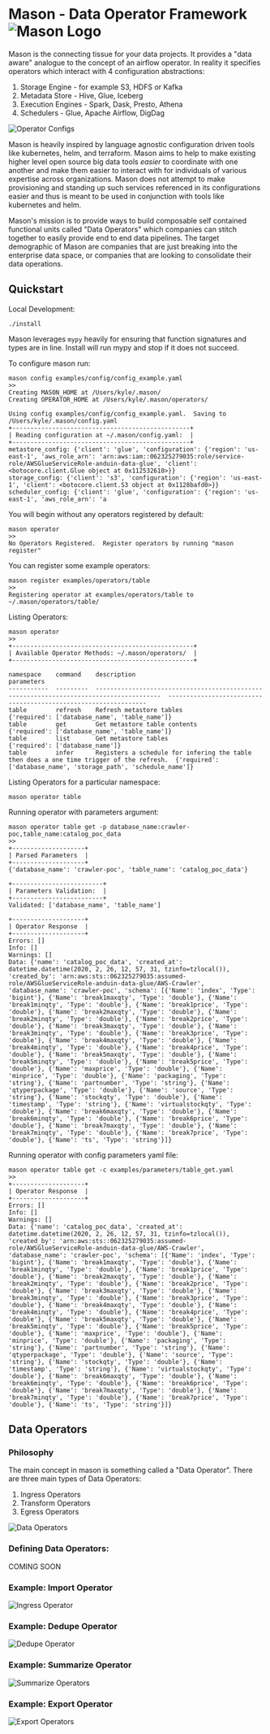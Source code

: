 # Mason - Data Operator Framework ![Mason Logo](/images/MasonLogo.png) 

Mason is the connecting tissue for your data projects.   It provides a "data aware" analogue to the concept of an airflow operator.   In reality it specifies operators which interact with 4 configuration abstractions:

1.   Storage Engine - for example S3, HDFS or Kafka
2.   Metadata Store - Hive, Glue, Iceberg
3.   Execution Engines -  Spark, Dask, Presto, Athena 
4.   Schedulers - Glue, Apache Airflow, DigDag

![Operator Configs](images/OperatorConfigs.png)

Mason is heavily inspired by language agnostic configuration driven tools like kubernetes, helm, and terraform.   Mason aims to help to make existing higher level open source big data tools _easier_ to coordinate with one another and make them easier to interact with for individuals of various expertise across organizations.  Mason does not attempt to make provisioning and standing up such services referenced in its configurations easier and thus is meant to be used in conjunction with tools
like kubernetes and helm.

Mason's mission is to provide ways to build composable self contained functional units called "Data Operators" which companies can stitch together to easily provide end to end data pipelines.   The target demographic of Mason are companies that are just breaking into the enterprise data space, or companies that are looking to consolidate their data operations.

## Quickstart
Local Development:
```
./install
```
Mason leverages `mypy` heavily for ensuring that function signatures and types are in line. Install will run mypy and stop if it does not succeed.  

To configure mason run:
```
mason config examples/config/config_example.yaml
>>
Creating MASON_HOME at /Users/kyle/.mason/
Creating OPERATOR_HOME at /Users/kyle/.mason/operators/

Using config examples/config/config_example.yaml.  Saving to /Users/kyle/.mason/config.yaml
+-------------------------------------------------+
| Reading configuration at ~/.mason/config.yaml:  |
+-------------------------------------------------+
metastore_config: {'client': 'glue', 'configuration': {'region': 'us-east-1', 'aws_role_arn': 'arn:aws:iam::062325279035:role/service-role/AWSGlueServiceRole-anduin-data-glue', 'client': <botocore.client.Glue object at 0x112532610>}}
storage_config: {'client': 's3', 'configuration': {'region': 'us-east-1', 'client': <botocore.client.S3 object at 0x1128bafd0>}}
scheduler_config: {'client': 'glue', 'configuration': {'region': 'us-east-1', 'aws_role_arn': 'a
```
You will begin without any operators registered by default:
```
mason operator
>>
No Operators Registered.  Register operators by running "mason register"

```
  You can register some example operators:
```
mason register examples/operators/table
>>
Registering operator at examples/operators/table to ~/.mason/operators/table/
```
Listing Operators:
```
mason operator
>>
+--------------------------------------------------+
| Available Operator Methods: ~/.mason/operators/  |
+--------------------------------------------------+

namespace    command    description                                                                               parameters
-----------  ---------  ----------------------------------------------------------------------------------------  ----------------------------------------------------------------
table        refresh    Refresh metastore tables                                                                  {'required': ['database_name', 'table_name']}
table        get        Get metastore table contents                                                              {'required': ['database_name', 'table_name']}
table        list       Get metastore tables                                                                      {'required': ['database_name']}
table        infer      Registers a schedule for infering the table then does a one time trigger of the refresh.  {'required': ['database_name', 'storage_path', 'schedule_name']}

```
Listing Operators for a particular namespace:
```
mason operator table
```

Running operator with parameters argument:
```
mason operator table get -p database_name:crawler-poc,table_name:catalog_poc_data
>>
+--------------------+
| Parsed Parameters  |
+--------------------+
{'database_name': 'crawler-poc', 'table_name': 'catalog_poc_data'}

+-------------------------+
| Parameters Validation:  |
+-------------------------+
Validated: ['database_name', 'table_name']

+--------------------+
| Operator Response  |
+--------------------+
Errors: []
Info: []
Warnings: []
Data: {'name': 'catalog_poc_data', 'created_at': datetime.datetime(2020, 2, 26, 12, 57, 31, tzinfo=tzlocal()), 'created_by': 'arn:aws:sts::062325279035:assumed-role/AWSGlueServiceRole-anduin-data-glue/AWS-Crawler', 'database_name': 'crawler-poc', 'schema': [{'Name': 'index', 'Type': 'bigint'}, {'Name': 'break1maxqty', 'Type': 'double'}, {'Name': 'break1minqty', 'Type': 'double'}, {'Name': 'break1price', 'Type': 'double'}, {'Name': 'break2maxqty', 'Type': 'double'}, {'Name': 'break2minqty', 'Type': 'double'}, {'Name': 'break2price', 'Type': 'double'}, {'Name': 'break3maxqty', 'Type': 'double'}, {'Name': 'break3minqty', 'Type': 'double'}, {'Name': 'break3price', 'Type': 'double'}, {'Name': 'break4maxqty', 'Type': 'double'}, {'Name': 'break4minqty', 'Type': 'double'}, {'Name': 'break4price', 'Type': 'double'}, {'Name': 'break5maxqty', 'Type': 'double'}, {'Name': 'break5minqty', 'Type': 'double'}, {'Name': 'break5price', 'Type': 'double'}, {'Name': 'maxprice', 'Type': 'double'}, {'Name': 'minprice', 'Type': 'double'}, {'Name': 'packaging', 'Type': 'string'}, {'Name': 'partnumber', 'Type': 'string'}, {'Name': 'qtyperpackage', 'Type': 'double'}, {'Name': 'source', 'Type': 'string'}, {'Name': 'stockqty', 'Type': 'double'}, {'Name': 'timestamp', 'Type': 'string'}, {'Name': 'virtualstockqty', 'Type': 'double'}, {'Name': 'break6maxqty', 'Type': 'double'}, {'Name': 'break6minqty', 'Type': 'double'}, {'Name': 'break6price', 'Type': 'double'}, {'Name': 'break7maxqty', 'Type': 'double'}, {'Name': 'break7minqty', 'Type': 'double'}, {'Name': 'break7price', 'Type': 'double'}, {'Name': 'ts', 'Type': 'string'}]}

```
Running operator with config parameters yaml file:

```
mason operator table get -c examples/parameters/table_get.yaml
>>
+--------------------+
| Operator Response  |
+--------------------+
Errors: []
Info: []
Warnings: []
Data: {'name': 'catalog_poc_data', 'created_at': datetime.datetime(2020, 2, 26, 12, 57, 31, tzinfo=tzlocal()), 'created_by': 'arn:aws:sts::062325279035:assumed-role/AWSGlueServiceRole-anduin-data-glue/AWS-Crawler', 'database_name': 'crawler-poc', 'schema': [{'Name': 'index', 'Type': 'bigint'}, {'Name': 'break1maxqty', 'Type': 'double'}, {'Name': 'break1minqty', 'Type': 'double'}, {'Name': 'break1price', 'Type': 'double'}, {'Name': 'break2maxqty', 'Type': 'double'}, {'Name': 'break2minqty', 'Type': 'double'}, {'Name': 'break2price', 'Type': 'double'}, {'Name': 'break3maxqty', 'Type': 'double'}, {'Name': 'break3minqty', 'Type': 'double'}, {'Name': 'break3price', 'Type': 'double'}, {'Name': 'break4maxqty', 'Type': 'double'}, {'Name': 'break4minqty', 'Type': 'double'}, {'Name': 'break4price', 'Type': 'double'}, {'Name': 'break5maxqty', 'Type': 'double'}, {'Name': 'break5minqty', 'Type': 'double'}, {'Name': 'break5price', 'Type': 'double'}, {'Name': 'maxprice', 'Type': 'double'}, {'Name': 'minprice', 'Type': 'double'}, {'Name': 'packaging', 'Type': 'string'}, {'Name': 'partnumber', 'Type': 'string'}, {'Name': 'qtyperpackage', 'Type': 'double'}, {'Name': 'source', 'Type': 'string'}, {'Name': 'stockqty', 'Type': 'double'}, {'Name': 'timestamp', 'Type': 'string'}, {'Name': 'virtualstockqty', 'Type': 'double'}, {'Name': 'break6maxqty', 'Type': 'double'}, {'Name': 'break6minqty', 'Type': 'double'}, {'Name': 'break6price', 'Type': 'double'}, {'Name': 'break7maxqty', 'Type': 'double'}, {'Name': 'break7minqty', 'Type': 'double'}, {'Name': 'break7price', 'Type': 'double'}, {'Name': 'ts', 'Type': 'string'}]}

```


## Data Operators 

### Philosophy

The main concept in mason is something called a "Data Operator".  There are three main types of Data Operators:

1.  Ingress Operators
2.  Transform Operators
3.  Egress Operators

![Data Operators](images/DataOperators.png)

### Defining Data Operators:
COMING SOON


### Example: Import Operator

![Ingress Operator](images/IngressOperator.png)

### Example: Dedupe Operator

![Dedupe Operator](images/DedupeOperator.png)

### Example: Summarize Operator

![Summarize Operators](images/SummarizeOperator.png)

### Example: Export Operator

![Export Operators](images/ExportOperator.png)
